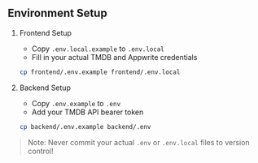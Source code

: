 ## Environment Setup

1. Frontend Setup
   - Copy `.env.local.example` to `.env.local`
   - Fill in your actual TMDB and Appwrite credentials
   ```bash
   cp frontend/.env.example frontend/.env.local
   ```

2. Backend Setup
   - Copy `.env.example` to `.env`
   - Add your TMDB API bearer token
   ```bash
   cp backend/.env.example backend/.env
   ```

> Note: Never commit your actual `.env` or `.env.local` files to version control!